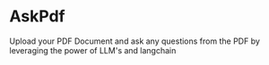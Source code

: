 # AskPdf
Upload your PDF Document and ask any questions from the PDF by leveraging the power of LLM's and langchain
